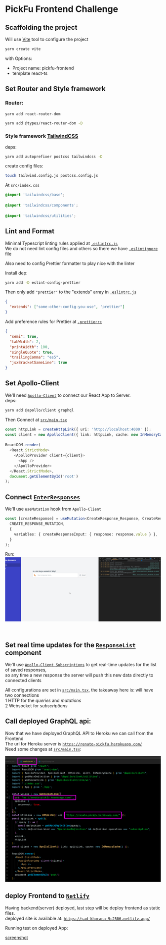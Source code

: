 # PickFu Frontend Challenge

## Scaffolding the project

Will use [Vite](https://vitejs.dev/) tool to configure the project

```bash
yarn create vite
```

with Options:

- Project name: pickfu-frontend
- template react-ts

## Set Router and Style framework

### Router:

```bash
yarn add react-router-dom
```

```bash
yarn add @types/react-router-dom -D
```

### Style framework [TailwindCSS](https://tailwindcss.com/)

deps:

```bash
yarn add autoprefixer postcss tailwindcss -D
```

create config files:

```bash
touch tailwind.config.js postcss.config.js
```

At `src/index.css`

```css
@import 'tailwindcss/base';

@import 'tailwindcss/components';

@import 'tailwindcss/utilities';
```

## Lint and Format

Minimal Typescript linting rules applied at [`.eslintrc.js`](.eslintrc.js)  
We do not need lint config files and others so there we have [`.eslintignore`](.eslintignore) file

Also need to config Prettier formatter to play nice with the linter

Install dep:

```bash
yarn add -D eslint-config-prettier
```

Then only add `"prettier"` to the "extends" array in [`.eslintrc.js`](.eslintrc.js)

```json
{
  "extends": ["some-other-config-you-use", "prettier"]
}
```

Add preference rules for Prettier at [`.prettierrc`](.prettierrc)

```json
{
  "semi": true,
  "tabWidth": 2,
  "printWidth": 100,
  "singleQuote": true,
  "trailingComma": "es5",
  "jsxBracketSameLine": true
}
```

## Set Apollo-Client

We'll need [`Apollo-Client`](https://www.apollographql.com/docs/react/) to connect our React App to Server.  
deps:

```bash
yarn add @apollo/client graphql
```

Then Connect at [`src/main.tsx`](src/main.tsx)

```typescript
const httpLink = createHttpLink({ uri: 'http://localhost:4000' });
const client = new ApolloClient({ link: httpLink, cache: new InMemoryCache() });

ReactDOM.render(
  <React.StrictMode>
    <ApolloProvider client={client}>
      <App />
    </ApolloProvider>
  </React.StrictMode>,
  document.getElementById('root')
);
```

## Connect [`EnterResponses`](src/components/EnterResponses.tsx)

We'll use `useMutation` hook from `Apollo-Client`

```typescript
const [createResponse] = useMutation<CreateResponse_Response, CreateResponse_Variables>(
  CREATE_RESPONSE_MUTATION,
  {
    variables: { createResponseInput: { response: response.value } },
  }
);
```

Run:
<br >
<img src="screenshots/create-response-local.gif" width="1200">

<br>

## Set real time updates for the [`ResponseList`](src/components/ResponseList.tsx) component

We'll use [`Apollo-Client Subscriptions`](https://www.apollographql.com/docs/react/data/subscriptions/) to get real-time updates for the list of saved responses,  
so any time a new response the server will push this new data directly to connected clients

All configurations are set in [`src/main.tsx`](src/main.tsx), the takeaway here is: will have two connections  
 1 HTTP for the _queries_ and _mutations_  
 2 Websocket for _subscriptions_


## Call deployed GraphQL api:

Now that we have deployed GraphQL API to Heroku we can call from the Frontend  
The url for Heroku server is [`https://renato-pickfu.herokuapp.com/`](https://renato-pickfu.herokuapp.com/)  
Need some changes at [`src/main.tsx`](src/main.tsx):

![main.tsx](screenshots/frontend-call-deployed-api-heroku.png)

## deploy Frontend to [`Netlify`](https://www.netlify.com/)

Having backend(server) deployed, last step will be deploy frontend as static files.  
deployed site is available at: [`https://sad-khorana-9c2506.netlify.app/`](https://sad-khorana-9c2506.netlify.app/)

Running test on deployed App:

[screenshot](https://drive.google.com/file/d/1CcaY7Son0-F9CCanScTag1CqiLwU5tBC/view?usp=sharing)
